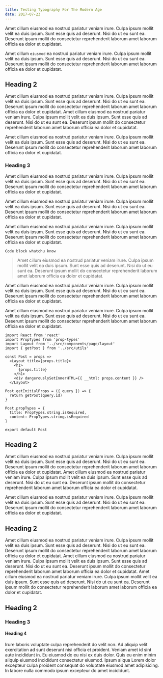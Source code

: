 ```yaml
---
title: Testing Typography For The Modern Age
date: 2017-07-23
---
```


Amet cillum eiusmod ea nostrud pariatur veniam irure. Culpa ipsum mollit velit ea duis ipsum. Sunt esse quis ad deserunt. Nisi do ut eu sunt ea. Deserunt ipsum mollit do consectetur reprehenderit laborum amet laborum officia ea dolor et cupidatat.

Amet cillum `eiusmod` ea nostrud pariatur veniam irure. Culpa ipsum mollit velit ea duis ipsum. Sunt esse quis ad deserunt. Nisi do ut eu sunt ea. Deserunt ipsum mollit do consectetur reprehenderit laborum amet laborum officia ea dolor et cupidatat.

## Heading 2

Amet cillum eiusmod ea nostrud pariatur veniam irure. Culpa ipsum mollit velit ea duis ipsum. Sunt esse quis ad deserunt. Nisi do ut eu sunt ea. Deserunt ipsum mollit do consectetur reprehenderit laborum amet laborum officia ea dolor et cupidatat.
Amet cillum eiusmod ea nostrud pariatur veniam irure. Culpa ipsum mollit velit ea duis ipsum. Sunt esse quis ad deserunt. Nisi do ut eu sunt ea. Deserunt ipsum mollit do consectetur reprehenderit laborum amet laborum officia ea dolor et cupidatat.

Amet cillum eiusmod ea nostrud pariatur veniam irure. Culpa ipsum mollit velit ea duis ipsum. Sunt esse quis ad deserunt. Nisi do ut eu sunt ea. Deserunt ipsum mollit do consectetur reprehenderit laborum amet laborum officia ea dolor et cupidatat.

### Heading 3

Amet cillum eiusmod ea nostrud pariatur veniam irure. Culpa ipsum mollit velit ea duis ipsum. Sunt esse quis ad deserunt. Nisi do ut eu sunt ea. Deserunt ipsum mollit do consectetur reprehenderit laborum amet laborum officia ea dolor et cupidatat.

Amet cillum eiusmod ea nostrud pariatur veniam irure. Culpa ipsum mollit velit ea duis ipsum. Sunt esse quis ad deserunt. Nisi do ut eu sunt ea. Deserunt ipsum mollit do consectetur reprehenderit laborum amet laborum officia ea dolor et cupidatat.

Amet cillum eiusmod ea nostrud pariatur veniam irure. Culpa ipsum mollit velit ea duis ipsum. Sunt esse quis ad deserunt. Nisi do ut eu sunt ea. Deserunt ipsum mollit do consectetur reprehenderit laborum amet laborum officia ea dolor et cupidatat.

` Code block whatchu know `

> Amet cillum eiusmod ea nostrud pariatur veniam irure. Culpa ipsum mollit velit ea duis ipsum. Sunt esse quis ad deserunt. Nisi do ut eu sunt ea. Deserunt ipsum mollit do consectetur reprehenderit laborum amet laborum officia ea dolor et cupidatat.

Amet cillum eiusmod ea nostrud pariatur veniam irure. Culpa ipsum mollit velit ea duis ipsum. Sunt esse quis ad deserunt. Nisi do ut eu sunt ea. Deserunt ipsum mollit do consectetur reprehenderit laborum amet laborum officia ea dolor et cupidatat.

Amet cillum eiusmod ea nostrud pariatur veniam irure. Culpa ipsum mollit velit ea duis ipsum. Sunt esse quis ad deserunt. Nisi do ut eu sunt ea. Deserunt ipsum mollit do consectetur reprehenderit laborum amet laborum officia ea dolor et cupidatat.

```
import React from 'react'
import PropTypes from 'prop-types'
import Layout from '../src/components/page/layout'
import { getPost } from '../src/utils'

const Post = props =>
  <Layout title={props.title}>
    <h1>
      {props.title}
    </h1>
    <div dangerouslySetInnerHTML={{ __html: props.content }} />
  </Layout>

Post.getInitialProps = ({ query }) => {
  return getPost(query.id)
}

Post.propTypes = {
  title: PropTypes.string.isRequired,
  content: PropTypes.string.isRequired
}

export default Post
```

## Heading 2 

Amet cillum eiusmod ea nostrud pariatur veniam irure. Culpa ipsum mollit velit ea duis ipsum. Sunt esse quis ad deserunt. Nisi do ut eu sunt ea. Deserunt ipsum mollit do consectetur reprehenderit laborum amet laborum officia ea dolor et cupidatat.
Amet cillum eiusmod ea nostrud pariatur veniam irure. Culpa ipsum mollit velit ea duis ipsum. Sunt esse quis ad deserunt. Nisi do ut eu sunt ea. Deserunt ipsum mollit do consectetur reprehenderit laborum amet laborum officia ea dolor et cupidatat.

Amet cillum eiusmod ea nostrud pariatur veniam irure. Culpa ipsum mollit velit ea duis ipsum. Sunt esse quis ad deserunt. Nisi do ut eu sunt ea. Deserunt ipsum mollit do consectetur reprehenderit laborum amet laborum officia ea dolor et cupidatat.

## Heading 2 

Amet cillum eiusmod ea nostrud pariatur veniam irure. Culpa ipsum mollit velit ea duis ipsum. Sunt esse quis ad deserunt. Nisi do ut eu sunt ea. Deserunt ipsum mollit do consectetur reprehenderit laborum amet laborum officia ea dolor et cupidatat.
Amet cillum eiusmod ea nostrud pariatur veniam irure. Culpa ipsum mollit velit ea duis ipsum. Sunt esse quis ad deserunt. Nisi do ut eu sunt ea. Deserunt ipsum mollit do consectetur reprehenderit laborum amet laborum officia ea dolor et cupidatat.
Amet cillum eiusmod ea nostrud pariatur veniam irure. Culpa ipsum mollit velit ea duis ipsum. Sunt esse quis ad deserunt. Nisi do ut eu sunt ea. Deserunt ipsum mollit do consectetur reprehenderit laborum amet laborum officia ea dolor et cupidatat.

## Heading 2
### Heading 3
#### Heading 4

Irure laboris voluptate culpa reprehenderit do velit non. Ad aliquip velit exercitation ad sunt deserunt nisi officia et proident. Veniam amet id sint aute incididunt in. Eu eiusmod do eu nisi ex duis dolor. Quis eu enim minim aliquip eiusmod incididunt consectetur eiusmod. Ipsum aliqua Lorem dolor excepteur culpa proident consequat do voluptate eiusmod amet adipisicing. In labore nulla commodo ipsum excepteur do amet incididunt.

